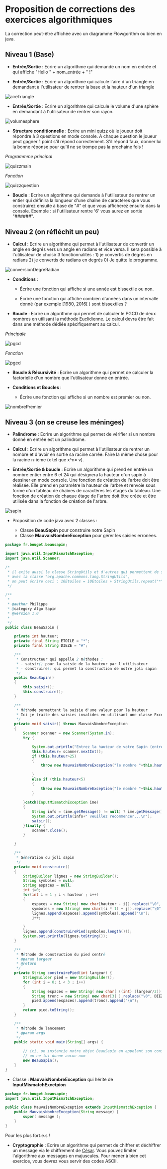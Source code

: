 # Proposition de corrections des exercices algorithmiques

La correction peut-être affichée avec un diagramme Flowgorithm ou bien en java.

## Niveau 1 (Base)

* **Entrée/Sortie** : Ecrire un algorithme qui demande un nom en entrée et qui affiche "Hello " + nom_entrée + " !"

* **Entrée/Sortie** : Ecrire un algorithme qui calcule l'aire d'un triangle en demandant à l'utilisateur de rentrer la base et la hauteur d'un triangle

![aireTriangle](images/aireTriangle-Main.png)


* **Entrée/Sortie** : Ecrire un algorithme qui calcule le volume d'une sphère en demandant à l'utilisateur de rentrer son rayon.

![volumesphere](images/volumeSphere-Main.png)

* **Structure conditionnelle** : Ecrire un mini quizz où le joueur doit répondre à 3 questions en mode console. A chaque question le joueur peut gagner 1 point s'il répond correctement. S'il répond faux, donner lui la bonne réponse pour qu'il ne se trompe pas la prochaine fois !

*Programmme principal*

![quizzmain](images/Quizz-flowgorithm-Main.png)

*Fonction*

![quizzquestion](images/Quizz-flowgorithm-question.png)

* **Boucle** : Ecrire un algorithme qui demande à l'utilisateur de rentrer un entier qui définira la longueur d'une chaîne de caractères que vous construirez ensuite à base de "#" et que vous afficherez ensuite dans la console. Exemple : si l'utilisateur rentre '6' vous aurez en sortie "######".

## Niveau 2 (on réfléchit un peu)

* **Calcul** : Ecrire un algorithme qui permet à l'utilisateur de convertir un angle en degrés vers un angle en radians et vice versa. Il sera possible à l'utilisateur de choisir 3 fonctionnalités : 1) je convertis de degrés en radians 2) je convertis de radians en degrés 0) Je quitte le programme.

![conversionDegreRadian](images/conversionDegreRadian-Main.png)

* **Conditions** : 
  -   Écrire une fonction qui affiche si une année est bissextile ou non.

  -   Écrire une fonction qui affiche combien d'années dans un intervalle donné (par exemple \[1980, 2016\[ ) sont bissextiles ?

* **Boucle** : Ecrire un algorithme qui permet de calculer le PGCD de deux nombres en utilisant la méthode Euclidienne. Le calcul devra être fait dans une méthode dédiée spécifiquement au calcul.

*Principale*

![pgcd](images/pgcd-Main.png)

*Fonction*

![pgcd](images/pgcd-calculPgcd.png)

* **Boucle & Récursivité** : Ecrire un algorithme qui permet de calculer la factorielle d'un nombre que l'utilisateur donne en entrée.

* **Conditions et Boucles** :
  -   Écrire une fonction qui affiche si un nombre est premier ou non.

![nombrePremier](images/algo-premier.png)

## Niveau 3 (on se creuse les méninges)

* **Palindrome** : Ecrire un algorithme qui permet de vérifier si un nombre donné en entrée est un palindrome.

* **Calcul** : Ecrire un algorithme qui permet à l'utilisateur de rentrer un nombre et d'avoir en sortie sa racine carrée. Faire la même chose pour la racine n-ième (x tel que x^n= v).

* **Entrée/Sortie & boucle** : Ecrire un algorithme qui prend en entrée un nombre entier entre 6 et 24 qui désignera la hauteur d'un sapin à dessiner en mode console. Une fonction de création de l'arbre doit être réalisée. Elle prend en paramètre la hauteur de l'arbre et renvoie sous forme d'un tableau de chaînes de caractères les étages du tableau. Une fonction de création de chaque étage de l'arbre doit être créée et être utilisée dans la fonction de création de l'arbre.

![sapin](images/sapin-eclipse.jpg)

- Proposition de code java avec 2 classes :

    * Classe **BeauSapin** pour construire notre Sapin
    * Classe **MauvaisNombreException** pour gérer les saisies erronées.

```java
package fr.bouget.beausapin;

import java.util.InputMismatchException;
import java.util.Scanner;

/*
 * il exite aussi la classe StringUtils et d'autres qui permettent de simplifier notre algo.
 * avec la classe "org.apache.commons.lang.StringUtils",
 * on peut écrire ceci : 10Etoiles = 10Etoiles + StringUtils.repeat("*", 10);
 */

/**
 * 
 * @author Philippe
 * @category Algo Sapin
 * @version 1.0
 *
 */
public class BeauSapin {

	private int hauteur;
	private final String ETOILE = "*";
	private final String DIEZE = "#";

	/**
	 * Constructeur qui appelle 2 méthodes :
	 * - saisir() pour la saisie de la hauteur par l'utilisateur
	 * - construire() qui permet la construction de notre joli sapin
	 */
	public BeauSapin()
	{
		this.saisir();
		this.construire();
	}

	/**
	 * Méthode permettant la saisie d'une valeur pour la hauteur
	 * Ici je traite des saisies invalides en utilisant une classe Exception 
	 */
	private void saisir() throws MauvaisNombreException
	{
		Scanner scanner = new Scanner(System.in);
		try {

			System.out.println("Entrez la hauteur de votre Sapin (entre 5 et 25 compris) : ");
			this.hauteur= scanner.nextInt();
			if (this.hauteur>25)
			{
				throw new MauvaisNombreException("le nombre "+this.hauteur+" est trop grand, ");
				
			}
			else if (this.hauteur<5)
			{
				throw new MauvaisNombreException("le nombre "+this.hauteur+" est trop petit, ");
			}
			
		}catch(InputMismatchException ime)
		{
			String info = (ime.getMessage() != null) ? ime.getMessage() : "Caractères invalides, ";
			System.out.println(info+" veuillez recommencer...\n");
			saisir();
		}finally {
			scanner.close();
		}

	}

	/**
	 * Génération du joli sapin
	 */
	private void construire()
	{
		StringBuilder lignes = new StringBuilder();
		String symboles = null;
		String espaces = null;
		int j=0;
		for(int i = 1 ; i < hauteur ; i++)
		{
			espaces = new String( new char[hauteur - i]).replace("\0", " ");
			symboles = new String( new char[(i * 1) + j]).replace("\0", ETOILE);
			lignes.append(espaces).append(symboles).append("\n");
			j++;

		}
		lignes.append(construirePied(symboles.length()));
		System.out.println(lignes.toString());
	}

	/**
	 * Méthode de construction du pied centré
	 * @param largeur
	 * @return
	 */
	private String construirePied(int largeur) {
		StringBuilder pied = new StringBuilder();
		for (int i = 0; i < 3 ; i++)
		{
			String espaces = new String( new char[ ((int) (largeur/2)) ]).replace("\0", " ");
			String tronc = new String( new char[3] ).replace("\0", DIEZE);
			pied.append(espaces).append(tronc).append("\n");
		}
		return pied.toString();
	}

	/**
	 * Méthode de lancement
	 * @param args
	 */
	public static void main(String[] args) {

		// ici, on instancie notre objet BeauSapin en appelant son constructeur
		// on ne lui donne aucun nom
		new BeauSapin();
	}
}

```

- Classe : **MauvaisNombreException** qui hérite de **InputMismatchExcetpion**

```java
package fr.bouget.beausapin;
import java.util.InputMismatchException;

public class MauvaisNombreException extends InputMismatchException {
	public MauvaisNombreException(String message) {
		super( message );
	}
}

```

Pour les plus fort.e.s !

* **Cryptographie** : Ecrire un algorithme qui permet de chiffrer et déchiffrer un message via le chiffrement de  [César](https://fr.wikipedia.org/wiki/Chiffrement_par_d%C3%A9calage). Vous pouvez limiter l'algorithme aux messages en majuscules. Pour mener à bien cet exercice, vous devrez vous servir des codes ASCII.
